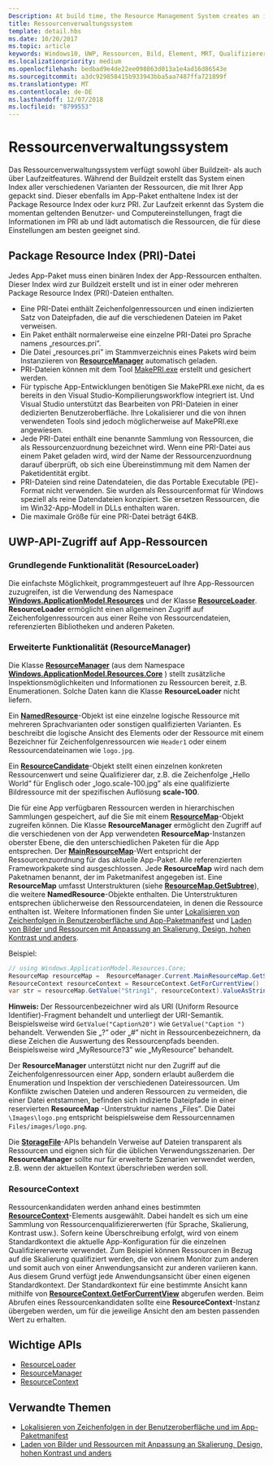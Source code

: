 ```yaml
---
Description: At build time, the Resource Management System creates an index of all the different variants of the resources that are packaged up with your app. At run-time, the system detects the user and machine settings that are in effect and loads the resources that are the best match for those settings.
title: Ressourcenverwaltungssystem
template: detail.hbs
ms.date: 10/20/2017
ms.topic: article
keywords: Windows10, UWP, Ressourcen, Bild, Element, MRT, Qualifizierer
ms.localizationpriority: medium
ms.openlocfilehash: bedbad9e4de22ee098863d013a1e4ad16d86543e
ms.sourcegitcommit: a3dc929858415b933943bba5aa7487ffa721899f
ms.translationtype: MT
ms.contentlocale: de-DE
ms.lasthandoff: 12/07/2018
ms.locfileid: "8799553"
---
```

# <a name="resource-management-system"></a>Ressourcenverwaltungssystem
Das Ressourcenverwaltungssystem verfügt sowohl über Buildzeit- als auch über Laufzeitfeatures. Während der Buildzeit erstellt das System einen Index aller verschiedenen Varianten der Ressourcen, die mit Ihrer App gepackt sind. Dieser ebenfalls im App-Paket enthaltene Index ist der Package Resource Index oder kurz PRI. Zur Laufzeit erkennt das System die momentan geltenden Benutzer- und Computereinstellungen, fragt die Informationen im PRI ab und lädt automatisch die Ressourcen, die für diese Einstellungen am besten geeignet sind.

## <a name="package-resource-index-pri-file"></a>Package Resource Index (PRI)-Datei
Jedes App-Paket muss einen binären Index der App-Ressourcen enthalten. Dieser Index wird zur Buildzeit erstellt und ist in einer oder mehreren Package Resource Index (PRI)-Dateien enthalten.

- Eine PRI-Datei enthält Zeichenfolgenressourcen und einen indizierten Satz von Dateipfaden, die auf die verschiedenen Dateien im Paket verweisen.
- Ein Paket enthält normalerweise eine einzelne PRI-Datei pro Sprache namens „resources.pri”.
- Die Datei „resources.pri” im Stammverzeichnis eines Pakets wird beim Instanziieren von [**ResourceManager**](/uwp/api/windows.applicationmodel.resources.core.resourcemanager?branch=live) automatisch geladen.
- PRI-Dateien können mit dem Tool [MakePRI.exe](compile-resources-manually-with-makepri.md) erstellt und gesichert werden.
- Für typische App-Entwicklungen benötigen Sie MakePRI.exe nicht, da es bereits in den Visual Studio-Kompilierungsworkflow integriert ist. Und Visual Studio unterstützt das Bearbeiten von PRI-Dateien in einer dedizierten Benutzeroberfläche. Ihre Lokalisierer und die von ihnen verwendeten Tools sind jedoch möglicherweise auf MakePRI.exe angewiesen.
- Jede PRI-Datei enthält eine benannte Sammlung von Ressourcen, die als Ressourcenzuordnung bezeichnet wird. Wenn eine PRI-Datei aus einem Paket geladen wird, wird der Name der Ressourcenzuordnung darauf überprüft, ob sich eine Übereinstimmung mit dem Namen der Paketidentität ergibt.
- PRI-Dateien sind reine Datendateien, die das Portable Executable (PE)-Format nicht verwenden. Sie wurden als Ressourcenformat für Windows speziell als reine Datendateien konzipiert. Sie ersetzen Ressourcen, die im Win32-App-Modell in DLLs enthalten waren.
- Die maximale Größe für eine PRI-Datei beträgt 64KB.

## <a name="uwp-api-access-to-app-resources"></a>UWP-API-Zugriff auf App-Ressourcen

### <a name="basic-functionality-resourceloader"></a>Grundlegende Funktionalität (ResourceLoader)
Die einfachste Möglichkeit, programmgesteuert auf Ihre App-Ressourcen zuzugreifen, ist die Verwendung des Namespace [**Windows.ApplicationModel.Resources**](/uwp/api/windows.applicationmodel.resources?branch=live) und der Klasse [**ResourceLoader**](/uwp/api/windows.applicationmodel.resources.resourceloader?branch=live). **ResourceLoader** ermöglicht einen allgemeinen Zugriff auf Zeichenfolgenressourcen aus einer Reihe von Ressourcendateien, referenzierten Bibliotheken und anderen Paketen.

### <a name="advanced-functionality-resourcemanager"></a>Erweiterte Funktionalität (ResourceManager)
Die Klasse [**ResourceManager**](/uwp/api/windows.applicationmodel.resources.core.resourcemanager?branch=live) (aus dem Namespace [**Windows.ApplicationModel.Resources.Core**](/uwp/api/windows.applicationmodel.resources.core?branch=live) ) stellt zusätzliche Inspektionsmöglichkeiten und Informationen zu Ressourcen bereit, z.B. Enumerationen. Solche Daten kann die Klasse **ResourceLoader** nicht liefern.

Ein [**NamedResource**](/uwp/api/windows.applicationmodel.resources.core.namedresource?branch=live)-Objekt ist eine einzelne logische Ressource mit mehreren Sprachvarianten oder sonstigen qualifizierten Varianten. Es beschreibt die logische Ansicht des Elements oder der Ressource mit einem Bezeichner für Zeichenfolgenressourcen wie `Header1` oder einem Ressourcendateinamen wie `logo.jpg`.

Ein [**ResourceCandidate**](/uwp/api/windows.applicationmodel.resources.core.resourcecandidate?branch=live)-Objekt stellt einen einzelnen konkreten Ressourcenwert und seine Qualifizierer dar, z.B. die Zeichenfolge „Hello World” für Englisch oder „logo.scale-100.jpg” als eine qualifizierte Bildressource mit der spezifischen Auflösung **scale-100**.

Die für eine App verfügbaren Ressourcen werden in hierarchischen Sammlungen gespeichert, auf die Sie mit einem [**ResourceMap**](/uwp/api/windows.applicationmodel.resources.core.resourcemap?branch=live)-Objekt zugreifen können. Die Klasse **ResourceManager** ermöglicht den Zugriff auf die verschiedenen von der App verwendeten **ResourceMap**-Instanzen oberster Ebene, die den unterschiedlichen Paketen für die App entsprechen. Der [**MainResourceMap**](/uwp/api/windows.applicationmodel.resources.core.resourcemanager.MainResourceMap)-Wert entspricht der Ressourcenzuordnung für das aktuelle App-Paket. Alle referenzierten Frameworkpakete sind ausgeschlossen. Jede **ResourceMap** wird nach dem Paketnamen benannt, der im Paketmanifest angegeben ist. Eine **ResourceMap** umfasst Unterstrukturen (siehe [**ResourceMap.GetSubtree**](/uwp/api/windows.applicationmodel.resources.core.resourcemap.getsubtree?branch=live)), die weitere **NamedResource**-Objekte enthalten. Die Unterstrukturen entsprechen üblicherweise den Ressourcendateien, in denen die Ressource enthalten ist. Weitere Informationen finden Sie unter [Lokalisieren von Zeichenfolgen in Benutzeroberfläche und App-Paketmanifest](localize-strings-ui-manifest.md) und [Laden von Bilder und Ressourcen mit Anpassung an Skalierung, Design, hohen Kontrast und anders](images-tailored-for-scale-theme-contrast.md).

Beispiel:

```csharp
// using Windows.ApplicationModel.Resources.Core;
ResourceMap resourceMap =  ResourceManager.Current.MainResourceMap.GetSubtree("Resources");
ResourceContext resourceContext = ResourceContext.GetForCurrentView()
var str = resourceMap.GetValue("String1", resourceContext).ValueAsString;
```

**Hinweis:** Der Ressourcenbezeichner wird als URI (Uniform Resource Identifier)-Fragment behandelt und unterliegt der URI-Semantik. Beispielsweise wird `GetValue("Caption%20")` wie `GetValue("Caption ")` behandelt. Verwenden Sie „?” oder „#” nicht in Ressourcenbezeichnern, da diese Zeichen die Auswertung des Ressourcenpfads beenden. Beispielsweise wird „MyResource?3” wie „MyResource” behandelt.

Der **ResourceManager** unterstützt nicht nur den Zugriff auf die Zeichenfolgenressourcen einer App, sondern erlaubt außerdem die Enumeration und Inspektion der verschiedenen Dateiressourcen. Um Konflikte zwischen Dateien und anderen Ressourcen zu vermeiden, die einer Datei entstammen, befinden sich indizierte Dateipfade in einer reservierten **ResourceMap** -Unterstruktur namens „Files”. Die Datei `\Images\logo.png` entspricht beispielsweise dem Ressourcennamen `Files/images/logo.png`.

Die [**StorageFile**](/uwp/api/Windows.Storage.StorageFile?branch=live)-APIs behandeln Verweise auf Dateien transparent als Ressourcen und eignen sich für die üblichen Verwendungsszenarien. Der **ResourceManager** sollte nur für erweiterte Szenarien verwendet werden, z.B. wenn der aktuellen Kontext überschrieben werden soll.

### <a name="resourcecontext"></a>ResourceContext
Ressourcenkandidaten werden anhand eines bestimmten [**ResourceContext**](/uwp/api/Windows.ApplicationModel.Resources.Core.ResourceContext?branch=live)-Elements ausgewählt. Dabei handelt es sich um eine Sammlung von Ressourcenqualifiziererwerten (für Sprache, Skalierung, Kontrast usw.). Sofern keine Überschreibung erfolgt, wird von einem Standardkontext die aktuelle App-Konfiguration für die einzelnen Qualifiziererwerte verwendet. Zum Beispiel können Ressourcen in Bezug auf die Skalierung qualifiziert werden, die von einem Monitor zum anderen und somit auch von einer Anwendungsansicht zur anderen variieren kann. Aus diesem Grund verfügt jede Anwendungsansicht über einen eigenen Standardkontext. Der Standardkontext für eine bestimmte Ansicht kann mithilfe von [**ResourceContext.GetForCurrentView**](/uwp/api/windows.applicationmodel.resources.core.resourcecontext.GetForCurrentView) abgerufen werden. Beim Abrufen eines Ressourcenkandidaten sollte eine **ResourceContext**-Instanz übergeben werden, um für die jeweilige Ansicht den am besten passenden Wert zu erhalten.

## <a name="important-apis"></a>Wichtige APIs
* [ResourceLoader](/uwp/api/windows.applicationmodel.resources.resourceloader?branch=live)
* [ResourceManager](/uwp/api/windows.applicationmodel.resources.core.resourcemanager?branch=live)
* [ResourceContext](/uwp/api/windows.applicationmodel.resources.core.resourcecontext?branch=live)

## <a name="related-topics"></a>Verwandte Themen
* [Lokalisieren von Zeichenfolgen in der Benutzeroberfläche und im App-Paketmanifest](localize-strings-ui-manifest.md)
* [Laden von Bilder und Ressourcen mit Anpassung an Skalierung, Design, hohen Kontrast und anders](images-tailored-for-scale-theme-contrast.md)
